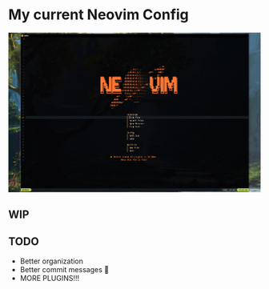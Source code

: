 # My current Neovim Config

![Neovim](https://github.com/jonahtylerb/NeovimConfig/blob/main/assets/Screenshot.png)

## WIP

## TODO

- Better organization
- Better commit messages 🤣
- MORE PLUGINS!!!

